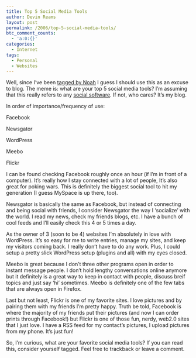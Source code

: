 ```yaml
---
title: Top 5 Social Media Tools
author: Devin Reams
layout: post
permalink: /2006/top-5-social-media-tools/
btc_comment_counts:
  - 'a:0:{}'
categories:
  - Internet
tags:
  - Personal
  - Websites
---
```

Well, since I&#8217;ve been [tagged by Noah][1] I guess I should use this as an excuse to blog. The meme is: what are your top 5 social media tools? I&#8217;m assuming that this really refers to any [social software][2]. If not, who cares? It&#8217;s my blog.

In order of importance/frequency of use:

Facebook

Newsgator

WordPress

Meebo

Flickr

I can be found checking Facebook roughly once an hour (if I&#8217;m in front of a computer). It&#8217;s really how I stay connected with a lot of people, It&#8217;s also great for poking wars. This is definitely the biggest social tool to hit my generation (I guess MySpace is up there, too).

Newsgator is basically the same as Facebook, but instead of connecting and being social with friends, I consider Newsgator the way I &#8216;socialize&#8217; with the world. I read my news, check my friends blogs, etc. I have a bunch of cool feeds and I&#8217;ll easily check this 4 or 5 times a day.

As the owner of 3 (soon to be 4) websites I&#8217;m absolutely in love with WordPress. It&#8217;s so easy for me to write entries, manage my sites, and keep my visitors coming back. I really don&#8217;t have to do any work. Plus, I could setup a pretty slick WordPress setup (plugins and all) with my eyes closed.

Meebo is great because I don&#8217;t three other programs open in order to instant message people. I don&#8217;t hold lengthy conversations online anymore but it definitely is a great way to keep in contact with people, discuss breif topics and just say &#8216;hi&#8217; sometimes. Meebo is definitely one of the few tabs that are always open in Firefox.

Last but not least, Flickr is one of my favorite sites. I love pictures and by pairing them with my friends I&#8217;m pretty happy. Truth be told, Facebook is where the majority of my friends put their pictures (and now I can order prints through Facebook!) but Flickr is one of those fun, nerdy, web2.0 sites that I just love. I have a RSS feed for my contact&#8217;s pictures, I upload pictures from my phone. It&#8217;s just fun!

So, I&#8217;m curious, what are your favorite social media tools? If you can read this, consider yourself tagged. Feel free to trackback or leave a comment.

 [1]: http://www.findmotive.com/2006/07/18/my-top-5-social-media-tools/
 [2]: http://en.wikipedia.org/wiki/Social_software